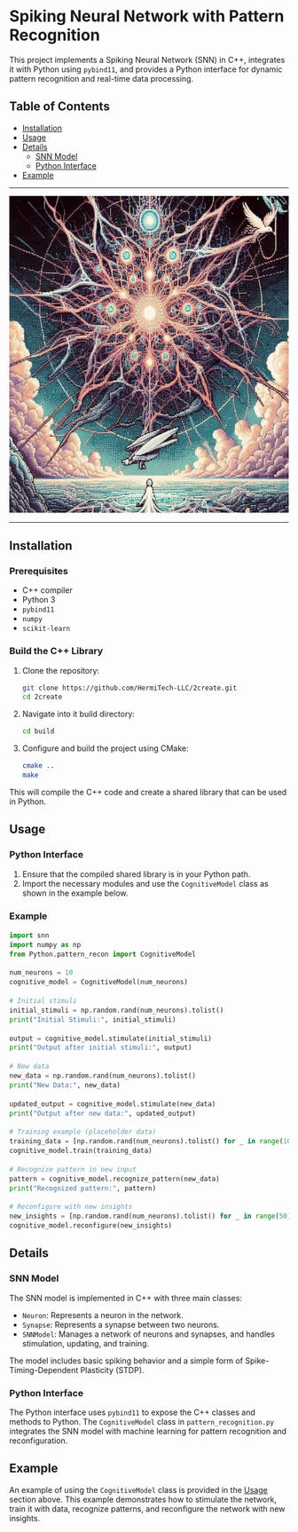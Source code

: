 # Spiking Neural Network with Pattern Recognition

This project implements a Spiking Neural Network (SNN) in C++, integrates it with Python using `pybind11`, and provides a Python interface for dynamic pattern recognition and real-time data processing.

## Table of Contents

- [Installation](#installation)
- [Usage](#usage)
- [Details](#details)
  - [SNN Model](#snn-model)
  - [Python Interface](#python-interface)
- [Example](#example)
___
![img](https://github.com/HermiTech-LLC/2create/blob/main/IMG_0964.jpeg)
___
## Installation

### Prerequisites

- C++ compiler
- Python 3
- `pybind11`
- `numpy`
- `scikit-learn`

### Build the C++ Library

1. Clone the repository:

   ```sh
   git clone https://github.com/HermiTech-LLC/2create.git
   cd 2create
   ```

2. Navigate into it build directory:

   ```sh
   cd build
   ```

3. Configure and build the project using CMake:

   ```sh
   cmake ..
   make
   ```

This will compile the C++ code and create a shared library that can be used in Python.

## Usage

### Python Interface

1. Ensure that the compiled shared library is in your Python path.
2. Import the necessary modules and use the `CognitiveModel` class as shown in the example below.

### Example

```python
import snn
import numpy as np
from Python.pattern_recon import CognitiveModel

num_neurons = 10
cognitive_model = CognitiveModel(num_neurons)

# Initial stimuli
initial_stimuli = np.random.rand(num_neurons).tolist()
print("Initial Stimuli:", initial_stimuli)

output = cognitive_model.stimulate(initial_stimuli)
print("Output after initial stimuli:", output)

# New data
new_data = np.random.rand(num_neurons).tolist()
print("New Data:", new_data)

updated_output = cognitive_model.stimulate(new_data)
print("Output after new data:", updated_output)

# Training example (placeholder data)
training_data = [np.random.rand(num_neurons).tolist() for _ in range(100)]
cognitive_model.train(training_data)

# Recognize pattern in new input
pattern = cognitive_model.recognize_pattern(new_data)
print("Recognized pattern:", pattern)

# Reconfigure with new insights
new_insights = [np.random.rand(num_neurons).tolist() for _ in range(50)]
cognitive_model.reconfigure(new_insights)
```

## Details

### SNN Model

The SNN model is implemented in C++ with three main classes:

- `Neuron`: Represents a neuron in the network.
- `Synapse`: Represents a synapse between two neurons.
- `SNNModel`: Manages a network of neurons and synapses, and handles stimulation, updating, and training.

The model includes basic spiking behavior and a simple form of Spike-Timing-Dependent Plasticity (STDP).

### Python Interface

The Python interface uses `pybind11` to expose the C++ classes and methods to Python. The `CognitiveModel` class in `pattern_recognition.py` integrates the SNN model with machine learning for pattern recognition and reconfiguration.

## Example

An example of using the `CognitiveModel` class is provided in the [Usage](#usage) section above. This example demonstrates how to stimulate the network, train it with data, recognize patterns, and reconfigure the network with new insights.
